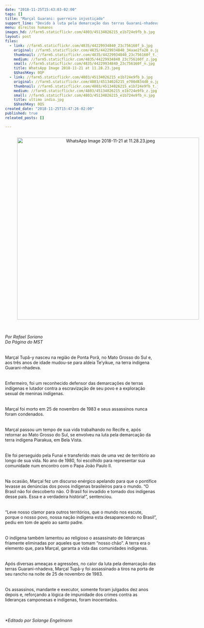 ```yaml
---
date: "2018-11-25T15:43:03-02:00"
tags: []
title: "Marçal Guarani: guerreiro injustiçado"
support_line: "Devido à luta pela demarcação das terras Guarani-nhadeva, Marçal Tupã-y foi assassinado a tiros em 25 de novembro de 1983"
menu: direitos humanos
images_hd: //farm5.staticflickr.com/4803/45134026215_e1b724e9fb_b.jpg
layout: post
files:
  - link: //farm5.staticflickr.com/4835/44229934840_23c756160f_b.jpg
    original: //farm5.staticflickr.com/4835/44229934840_34aae2fa20_o.jpg
    thumbnail: //farm5.staticflickr.com/4835/44229934840_23c756160f_t.jpg
    medium: //farm5.staticflickr.com/4835/44229934840_23c756160f_z.jpg
    small: //farm5.staticflickr.com/4835/44229934840_23c756160f_n.jpg
    title: WhatsApp Image 2018-11-21 at 11.28.23.jpeg
    $$hashKey: 0QP
  - link: //farm5.staticflickr.com/4803/45134026215_e1b724e9fb_b.jpg
    original: //farm5.staticflickr.com/4803/45134026215_e700d834d0_o.jpg
    thumbnail: //farm5.staticflickr.com/4803/45134026215_e1b724e9fb_t.jpg
    medium: //farm5.staticflickr.com/4803/45134026215_e1b724e9fb_z.jpg
    small: //farm5.staticflickr.com/4803/45134026215_e1b724e9fb_n.jpg
    title: ultimo indio.jpg
    $$hashKey: 0QS
created_date: "2018-11-25T15:47:26-02:00"
published: true
releated_posts: []

---
```

<div>
<div style="text-align:center">
<figure class="image" style="display:inline-block"><img alt="WhatsApp Image 2018-11-21 at 11.28.23.jpeg" height="600" src="//farm5.staticflickr.com/4835/44229934840_23c756160f_b.jpg" width="600" />
<figcaption></figcaption>
</figure>
</div>
<br />
&nbsp;</div>

<div><em>Por Rafael Soriano</em></div>

<div><em>Da P&aacute;gina do MST</em><br />
&nbsp;</div>

<div>&nbsp;</div>

<div>Mar&ccedil;al Tup&atilde;-y nasceu na regi&atilde;o de Ponta Por&atilde;, no Mato Grosso do Sul e, aos tr&ecirc;s anos de idade mudou-se para aldeia Te&rsquo;yikue, na terra ind&iacute;gena Guarani-nhadeva.</div>

<div><br />
&nbsp;</div>

<div>Enfermeiro, foi um reconhecido defensor das demarca&ccedil;&otilde;es de terras ind&iacute;genas e lutador contra a escraviza&ccedil;&atilde;o de seu povo e a explora&ccedil;&atilde;o sexual de meninas ind&iacute;genas.&nbsp;</div>

<div><br />
&nbsp;</div>

<div>Mar&ccedil;al foi morto em 25 de novembro de 1983 e seus assassinos nunca foram condenados.</div>

<div><br />
&nbsp;</div>

<div>Mar&ccedil;al passou um tempo de sua vida trabalhando no Recife e, ap&oacute;s retornar ao Mato Grosso do Sul, se envolveu na luta pela demarca&ccedil;&atilde;o da terra ind&iacute;gena Piarakua, em Bela Vista.&nbsp;</div>

<div>&nbsp;</div>

<div><br />
Ele foi perseguido pela Funai e transferido mais de uma vez de territ&oacute;rio ao longo de sua vida. No ano de 1980, foi escolhido para representar sua comunidade num encontro com o Papa Jo&atilde;o Paulo II.</div>

<div>&nbsp;</div>

<div><br />
Na ocasi&atilde;o, Mar&ccedil;al fez um discurso en&eacute;rgico apelando para que o pont&iacute;fice levasse as den&uacute;ncias dos povos ind&iacute;genas brasileiros para o mundo. &ldquo;O Brasil n&atilde;o foi descoberto n&atilde;o. O Brasil foi invadido e tomado dos ind&iacute;genas desse pa&iacute;s. Essa e a verdadeira hist&oacute;ria!&rdquo;, sentenciou.</div>

<div>&nbsp;</div>

<div><br />
&ldquo;Leve nosso clamor para outros territ&oacute;rios, que o mundo nos escute, porque o nosso povo, nossa na&ccedil;&atilde;o ind&iacute;gena esta desaparecendo no Brasil&rdquo;, pediu em tom de apelo ao santo padre.&nbsp;</div>

<div>&nbsp;</div>

<div><br />
O ind&iacute;gena tamb&eacute;m lamentou ao religioso o assassinato de lideran&ccedil;as friamente eliminadas por aqueles que tomam &ldquo;nosso ch&atilde;o&rdquo;. A terra era o elemento que, para Mar&ccedil;al, garanta a vida das comunidades ind&iacute;genas.</div>

<div>&nbsp;</div>

<div><br />
Ap&oacute;s diversas amea&ccedil;as e agress&otilde;es, no calor da luta pela demarca&ccedil;&atilde;o das terras Guarani-nhadeva, Mar&ccedil;al Tup&atilde;-y foi assassinado a tiros na porta de seu rancho na noite de 25 de novembro de 1983.&nbsp;</div>

<div>&nbsp;</div>

<div><br />
Os assassinos, mandante e executor, somente foram julgados dez anos depois e, refor&ccedil;ando a l&oacute;gica de impunidade dos crimes contra as lideran&ccedil;as camponesas e ind&iacute;genas, foram inocentados.</div>

<div>&nbsp;</div>

<div>&nbsp;</div>

<div>&nbsp;</div>

<div><em>*Editado por Solange Engelmann</em></div>
